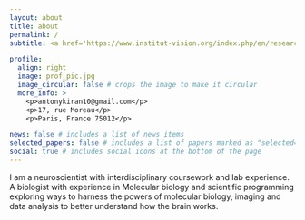```yaml
---
layout: about
title: about
permalink: /
subtitle: <a href='https://www.institut-vision.org/index.php/en/research/development-and-function-vertebrate-visual-system#ancre-2'>PhD Student</a>. Institut de la Vision, Paris

profile:
  align: right
  image: prof_pic.jpg
  image_circular: false # crops the image to make it circular
  more_info: >
    <p>antonykiran10@gmail.com</p>
    <p>17, rue Moreau</p>
    <p>Paris, France 75012</p>

news: false # includes a list of news items
selected_papers: false # includes a list of papers marked as "selected={true}"
social: true # includes social icons at the bottom of the page
---
```


I am a neuroscientist with interdisciplinary coursework and lab experience. A biologist with experience in Molecular biology and scientific programming exploring ways to harness the powers of molecular biology, imaging and data analysis to better understand how the brain works.